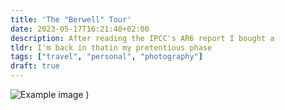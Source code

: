 ```yaml
---
title: 'The "Berwell" Tour'
date: 2023-05-17T16:21:40+02:00
description: After reading the IPCC's AR6 report I bought a 
tldr: I'm back in thatin my pretentious phase
tags: ["travel", "personal", "photography"]
draft: true
---
```


![Example image](/berwell.gif) )
